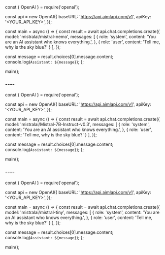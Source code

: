 const { OpenAI } = require('openai');

const api = new OpenAI({
  baseURL: 'https://api.aimlapi.com/v1',
  apiKey: '<YOUR_API_KEY>',
});

const main = async () => {
  const result = await api.chat.completions.create({
    model: 'mistralai/mistral-nemo',
    messages: [
      {
        role: 'system',
        content: 'You are an AI assistant who knows everything.',
      },
      {
        role: 'user',
        content: 'Tell me, why is the sky blue?'
      }
    ],
  });

  const message = result.choices[0].message.content;
  console.log(`Assistant: ${message}`);
};

main();

### ---- ###


const { OpenAI } = require('openai');

const api = new OpenAI({
  baseURL: 'https://api.aimlapi.com/v1',
  apiKey: '<YOUR_API_KEY>',
});

const main = async () => {
  const result = await api.chat.completions.create({
    model: 'mistralai/Mistral-7B-Instruct-v0.3',
    messages: [
      {
        role: 'system',
        content: 'You are an AI assistant who knows everything.',
      },
      {
        role: 'user',
        content: 'Tell me, why is the sky blue?'
      }
    ],
  });

  const message = result.choices[0].message.content;
  console.log(`Assistant: ${message}`);
};

main();

### ---- ###

const { OpenAI } = require('openai');

const api = new OpenAI({
  baseURL: 'https://api.aimlapi.com/v1',
  apiKey: '<YOUR_API_KEY>',
});

const main = async () => {
  const result = await api.chat.completions.create({
    model: 'mistralai/mistral-tiny',
    messages: [
      {
        role: 'system',
        content: 'You are an AI assistant who knows everything.',
      },
      {
        role: 'user',
        content: 'Tell me, why is the sky blue?'
      }
    ],
  });

  const message = result.choices[0].message.content;
  console.log(`Assistant: ${message}`);
};

main();